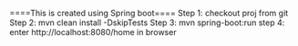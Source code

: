 ====This is created using Spring boot====
Step 1: checkout proj from git 
Step 2: mvn clean install -DskipTests
Step 3: mvn spring-boot:run
step 4: enter http://localhost:8080/home in browser

